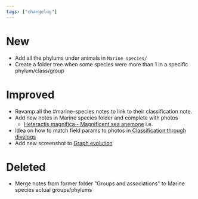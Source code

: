 ```yaml
---
tags: ["changelog"]
---
```

# New
- Add all the phylums under animals in `Marine species/`
- Create a folder tree when some species were more than 1 in a specific phylum/class/group

# Improved
- Revamp all the #marine-species notes to link to their classification note. 
- Add new notes in Marine species folder and complete with photos
	- [Heteractis magnifica - Magnificent sea anemone](Heteractis%20magnifica%20-%20Magnificent%20sea%20anemone.md) i.e. 
- Idea on how to match field params to photos in [Classification through divelogs](Classification%20through%20divelogs.md)
- Add new screenshot to [Graph evolution](Graph%20evolution.md)
# Deleted
- Merge notes from former folder "Groups and associations" to Marine species actual groups/phylums 
